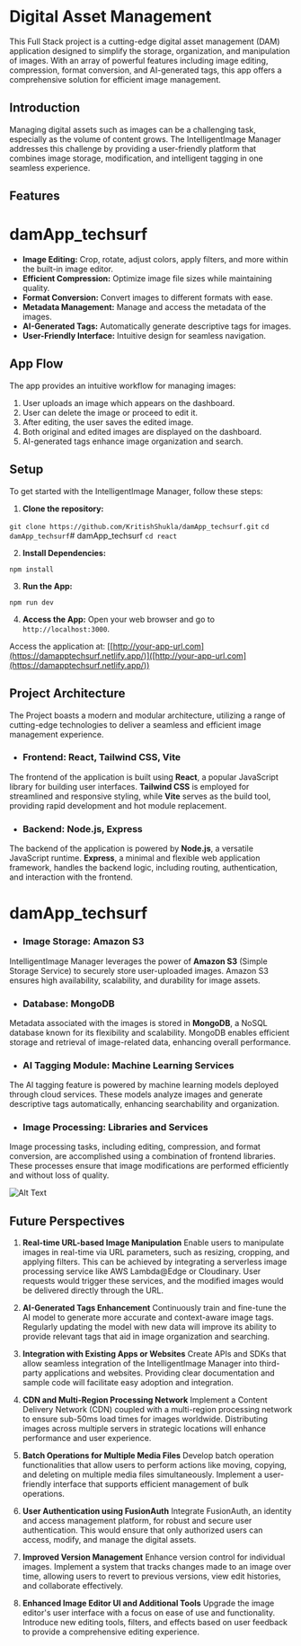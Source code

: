 # Digital Asset Management

This Full Stack project is a cutting-edge digital asset management (DAM) application designed to simplify the storage, organization, and manipulation of images. With an array of powerful features including image editing, compression, format conversion, and AI-generated tags, this app offers a comprehensive solution for efficient image management.

## Introduction

Managing digital assets such as images can be a challenging task, especially as the volume of content grows. The IntelligentImage Manager addresses this challenge by providing a user-friendly platform that combines image storage, modification, and intelligent tagging in one seamless experience.

## Features
# damApp_techsurf
- **Image Editing:** Crop, rotate, adjust colors, apply filters, and more within the built-in image editor.
- **Efficient Compression:** Optimize image file sizes while maintaining quality.
- **Format Conversion:** Convert images to different formats with ease.
- **Metadata Management:** Manage and access the metadata of the images.
- **AI-Generated Tags:** Automatically generate descriptive tags for images.
- **User-Friendly Interface:** Intuitive design for seamless navigation.

## App Flow

The app provides an intuitive workflow for managing images:

1. User uploads an image which appears on the dashboard.
2. User can delete the image or proceed to edit it.
3. After editing, the user saves the edited image.
4. Both original and edited images are displayed on the dashboard.
5. AI-generated tags enhance image organization and search.

## Setup

To get started with the IntelligentImage Manager, follow these steps:

1. **Clone the repository:**

`git clone https://github.com/KritishShukla/damApp_techsurf.git`
`cd damApp_techsurf`# damApp_techsurf
`cd react`


2. **Install Dependencies:**

`npm install`


3. **Run the App:**

`npm run dev`


4. **Access the App:**
Open your web browser and go to `http://localhost:3000`.

Access the application at: [[http://your-app-url.com](https://damapptechsurf.netlify.app/)]([http://your-app-url.com](https://damapptechsurf.netlify.app/))

## Project Architecture

The Project boasts a modern and modular architecture, utilizing a range of cutting-edge technologies to deliver a seamless and efficient image management experience.

- ### Frontend: React, Tailwind CSS, Vite

The frontend of the application is built using **React**, a popular JavaScript library for building user interfaces. **Tailwind CSS** is employed for streamlined and responsive styling, while **Vite** serves as the build tool, providing rapid development and hot module replacement.

- ### Backend: Node.js, Express

The backend of the application is powered by **Node.js**, a versatile JavaScript runtime. **Express**, a minimal and flexible web application framework, handles the backend logic, including routing, authentication, and interaction with the frontend.
# damApp_techsurf
- ### Image Storage: Amazon S3

IntelligentImage Manager leverages the power of **Amazon S3** (Simple Storage Service) to securely store user-uploaded images. Amazon S3 ensures high availability, scalability, and durability for image assets.

- ### Database: MongoDB

Metadata associated with the images is stored in **MongoDB**, a NoSQL database known for its flexibility and scalability. MongoDB enables efficient storage and retrieval of image-related data, enhancing overall performance.

- ### AI Tagging Module: Machine Learning Services

The AI tagging feature is powered by machine learning models deployed through cloud services. These models analyze images and generate descriptive tags automatically, enhancing searchability and organization.

- ### Image Processing: Libraries and Services

Image processing tasks, including editing, compression, and format conversion, are accomplished using a combination of frontend libraries. These processes ensure that image modifications are performed efficiently and without loss of quality.

![Alt Text](url_to_your_image)

## Future Perspectives

1. **Real-time URL-based Image Manipulation**
   Enable users to manipulate images in real-time via URL parameters, such as resizing, cropping, and applying filters. This can be achieved by integrating a serverless image processing service like AWS Lambda@Edge or Cloudinary. User requests would trigger these services, and the modified images would be delivered directly through the URL.

2. **AI-Generated Tags Enhancement**
   Continuously train and fine-tune the AI model to generate more accurate and context-aware image tags. Regularly updating the model with new data will improve its ability to provide relevant tags that aid in image organization and searching.

3. **Integration with Existing Apps or Websites**
   Create APIs and SDKs that allow seamless integration of the IntelligentImage Manager into third-party applications and websites. Providing clear documentation and sample code will facilitate easy adoption and integration.

4. **CDN and Multi-Region Processing Network**
   Implement a Content Delivery Network (CDN) coupled with a multi-region processing network to ensure sub-50ms load times for images worldwide. Distributing images across multiple servers in strategic locations will enhance performance and user experience.

5. **Batch Operations for Multiple Media Files**
   Develop batch operation functionalities that allow users to perform actions like moving, copying, and deleting on multiple media files simultaneously. Implement a user-friendly interface that supports efficient management of bulk operations.

6. **User Authentication using FusionAuth**
   Integrate FusionAuth, an identity and access management platform, for robust and secure user authentication. This would ensure that only authorized users can access, modify, and manage the digital assets.

7. **Improved Version Management**
   Enhance version control for individual images. Implement a system that tracks changes made to an image over time, allowing users to revert to previous versions, view edit histories, and collaborate effectively.

8. **Enhanced Image Editor UI and Additional Tools**
   Upgrade the image editor's user interface with a focus on ease of use and functionality. Introduce new editing tools, filters, and effects based on user feedback to provide a comprehensive editing experience.


